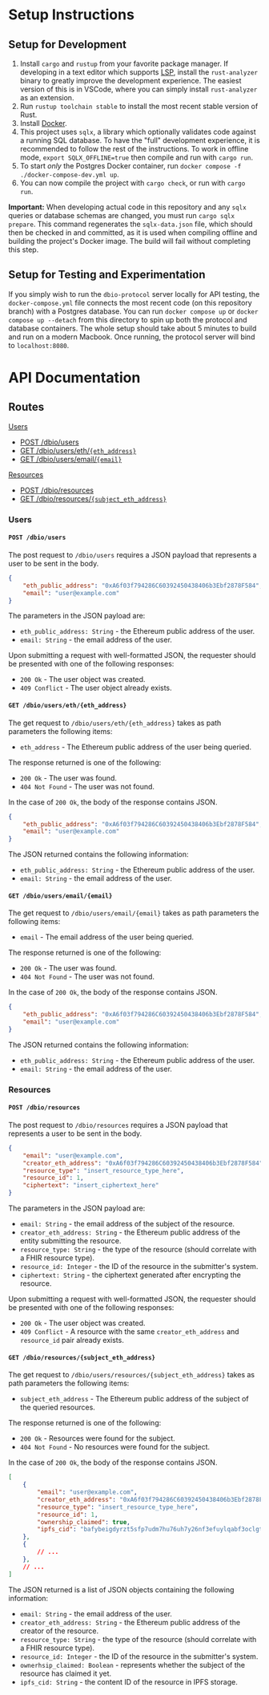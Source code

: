 # Setup Instructions

## Setup for Development

1. Install `cargo` and `rustup` from your favorite package manager. If
   developing in a text editor which supports [LSP](https://microsoft.github.io/language-server-protocol/),
   install the `rust-analyzer` binary to greatly improve the development experience. The easiest version of
   this is in VSCode, where you can simply install `rust-analyzer` as an extension.
2. Run `rustup toolchain stable` to install the most recent stable version of Rust.
3. Install [Docker](https://www.docker.com/products/docker-desktop/).
4. This project uses `sqlx`, a library which optionally validates code against
   a running SQL database. To have the "full" development experience, it is
   recommended to follow the rest of the instructions. To work in offline mode,
   `export SQLX_OFFLINE=true` then compile and run with `cargo run`.
5. To start *only* the Postgres Docker container, run `docker compose -f ./docker-compose-dev.yml up`.
6. You can now compile the project with `cargo check`, or run with `cargo run`.

**Important:**
When developing actual code in this repository and any `sqlx` queries or database schemas are changed,
you must run `cargo sqlx prepare`. This command regenerates the `sqlx-data.json` file, which should then
be checked in and committed, as it is used when compiling offline and building the project's Docker image.
The build will fail without completing this step.

## Setup for Testing and Experimentation

If you simply wish to run the `dbio-protocol` server locally for API testing,
the `docker-compose.yml` file connects the most recent code (on this repository branch)
with a Postgres database. You can run `docker compose up` or `docker compose up --detach` from this
directory to spin up both the protocol and database containers. The whole setup should take about
5 minutes to build and run on a modern Macbook. Once running, the protocol server will bind to `localhost:8080`.

# API Documentation

## Routes

[Users](#users)

- [POST /dbio/users](#post-dbiousers)
- [GET /dbio/users/eth/`{eth_address}`](#get-dbiousersethethaddress)
- [GET /dbio/users/email/`{email}`](#get-dbiousersemailemail)

[Resources](#resources)

- [POST /dbio/resources](#post-dbioresources)
- [GET /dbio/resources/`{subject_eth_address}`](#get-dbioresourcessubjectethaddress)

### Users

#### `POST /dbio/users`
The post request to `/dbio/users` requires a JSON payload that represents a user to be sent in the body.
```json
{
	"eth_public_address": "0xA6f03f794286C60392450438406b3Ebf2878F584",
	"email": "user@example.com"
}
```
The parameters in the JSON payload are:
- `eth_public_address: String` - the Ethereum public address of the user.
- `email: String` - the email address of the user.

Upon submitting a request with well-formatted JSON, the requester should be presented with one of the following responses:
- `200 Ok` - The user object was created.
- `409 Conflict` - The user object already exists.

#### `GET /dbio/users/eth/{eth_address}`
The get request to `/dbio/users/eth/{eth_address}` takes as path parameters the following items:
- `eth_address` - The Ethereum public address of the user being queried.

The response returned is one of the following:
- `200 Ok` - The user was found.
- `404 Not Found` - The user was not found.

In the case of `200 Ok`, the body of the response contains JSON.
```json
{
	"eth_public_address": "0xA6f03f794286C60392450438406b3Ebf2878F584",
	"email": "user@example.com"
}
```
The JSON returned contains the following information:
- `eth_public_address: String` - the Ethereum public address of the user.
- `email: String` - the email address of the user.

#### `GET /dbio/users/email/{email}`
The get request to `/dbio/users/email/{email}` takes as path parameters the following items:
- `email` - The email address of the user being queried.

The response returned is one of the following:
- `200 Ok` - The user was found.
- `404 Not Found` - The user was not found.

In the case of `200 Ok`, the body of the response contains JSON.
```json
{
	"eth_public_address": "0xA6f03f794286C60392450438406b3Ebf2878F584",
	"email": "user@example.com"
}
```
The JSON returned contains the following information:
- `eth_public_address: String` - the Ethereum public address of the user.
- `email: String` - the email address of the user.

### Resources

#### `POST /dbio/resources`
The post request to `/dbio/resources` requires a JSON payload that represents a user to be sent in the body.
```json
{
	"email": "user@example.com",
    "creator_eth_address": "0xA6f03f794286C60392450438406b3Ebf2878F584",
    "resource_type": "insert_resource_type_here",
    "resource_id": 1,
    "ciphertext": "insert_ciphertext_here"
}
```
The parameters in the JSON payload are:
- `email: String` - the email address of the subject of the resource.
- `creator_eth_address: String` - the Ethereum public address of the entity submitting the resource.
- `resource_type: String` - the type of the resource (should correlate with a FHIR resource type).
- `resource_id: Integer` - the ID of the resource in the submitter's system.
- `ciphertext: String` - the ciphertext generated after encrypting the resource.

Upon submitting a request with well-formatted JSON, the requester should be presented with one of the following responses:
- `200 Ok` - The user object was created.
- `409 Conflict` - A resource with the same `creator_eth_address` and `resource_id` pair already exists.

#### `GET /dbio/resources/{subject_eth_address}`
The get request to `/dbio/users/resources/{subject_eth_address}` takes as path parameters the following items:
- `subject_eth_address` - The Ethereum public address of the subject of the queried resources.

The response returned is one of the following:
- `200 Ok` - Resources were found for the subject.
- `404 Not Found` - No resources were found for the subject.

In the case of `200 Ok`, the body of the response contains JSON.
```json
[
	{
		"email": "user@example.com",
		"creator_eth_address": "0xA6f03f794286C60392450438406b3Ebf2878F584",
		"resource_type": "insert_resource_type_here",
		"resource_id": 1,
		"ownership_claimed": true,
		"ipfs_cid": "bafybeigdyrzt5sfp7udm7hu76uh7y26nf3efuylqabf3oclgtqy55fbzdi"
	},
	{
		// ...
	},
	// ...
]
```
The JSON returned is a list of JSON objects containing the following information:
- `email: String` - the email address of the user.
- `creator_eth_address: String` - the Ethereum public address of the creator of the resource.
- `resource_type: String` - the type of the resource (should correlate with a FHIR resource type).
- `resource_id: Integer` - the ID of the resource in the submitter's system.
- `ownerhsip_claimed: Boolean` - represents whether the subject of the resource has claimed it yet.
- `ipfs_cid: String` - the content ID of the resource in IPFS storage.
